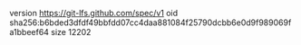 version https://git-lfs.github.com/spec/v1
oid sha256:b6bded3dfdf49bbfdd07cc4daa881084f25790dcbb6e0d9f989069fa1bbeef64
size 12202

